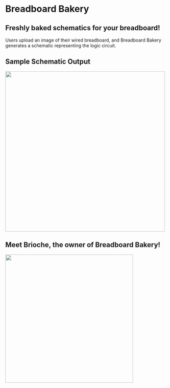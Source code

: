 # Breadboard Bakery
## Freshly baked schematics for your breadboard!
Users upload an image of their wired breadboard, and Breadboard Bakery generates a schematic representing the logic circuit.
## Sample Schematic Output
<img src="https://github.com/user-attachments/assets/8e684a01-59b0-4476-912f-9c1b7e9873ef" width=500>

## Meet Brioche, the owner of Breadboard Bakery!
<img src="https://github.com/user-attachments/assets/460f5748-9eee-4769-b88a-8629f226c2e1" width="400">


